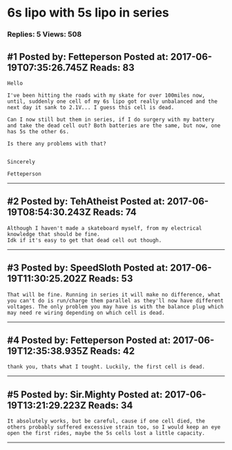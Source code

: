 # 6s lipo with 5s lipo in series

### Replies: 5 Views: 508

## \#1 Posted by: Fetteperson Posted at: 2017-06-19T07:35:26.745Z Reads: 83

```
Hello

I've been hitting the roads with my skate for over 100miles now, until, suddenly one cell of my 6s lipo got really unbalanced and the next day it sank to 2.1V... I guess this cell is dead.

Can I now still but them in series, if I do surgery with my battery and take the dead cell out? Both batteries are the same, but now, one has 5s the other 6s.

Is there any problems with that?


Sincerely

Fetteperson
```

---
## \#2 Posted by: TehAtheist Posted at: 2017-06-19T08:54:30.243Z Reads: 74

```
Although I haven't made a skateboard myself, from my electrical knowledge that should be fine.
Idk if it's easy to get that dead cell out though.
```

---
## \#3 Posted by: SpeedSloth Posted at: 2017-06-19T11:30:25.202Z Reads: 53

```
That will be fine. Running in series it will make no difference, what you can't do is run/charge them parallel as they'll now have different voltages. The only problem you may have is with the balance plug which may need re wiring depending on which cell is dead.
```

---
## \#4 Posted by: Fetteperson Posted at: 2017-06-19T12:35:38.935Z Reads: 42

```
thank you, thats what I tought. Luckily, the first cell is dead.
```

---
## \#5 Posted by: Sir.Mighty Posted at: 2017-06-19T13:21:29.223Z Reads: 34

```
It absolutely works, but be careful, cause if one cell died, the others probably suffered excessive strain too, so I would keep an eye open the first rides, maybe the 5s cells lost a little capacity.
```

---
